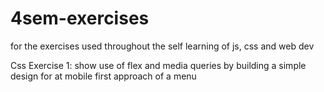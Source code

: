 # 4sem-exercises
for the exercises used throughout the self learning of js, css and web dev

Css Exercise 1:
show use of flex and media queries by building a simple design for at mobile first approach of a menu
